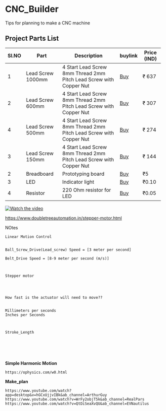 # CNC_Builder
Tips for planning to make a CNC machine



<h2>Project Parts List</h2>
<table>
  <thead>
    <tr>
      <th>Sl.NO</th>
      <th>Part</th>
      <th>Description</th>
      <th>buylink</th>
      <th>Price (IND)</th>
    </tr>
  </thead>
  <tbody>
    <tr>
      <td>1</td>
      <td>Lead Screw 1000mm</td>
      <td>4 Start Lead Screw 8mm Thread 2mm Pitch Lead Screw with Copper Nut</td>
      <td><a href="https://robocraze.com/products/1000mm-trapezoidal-4-start-lead-screw-8mm-thread-2mm-pitch-lead-screw-with-copper-nut?variant=43145763750112">Buy</a></td>
      <td>₹ 637</td>
    </tr>
    <tr>
      <td>2</td>
      <td>Lead Screw 600mm</td>
      <td>4 Start Lead Screw 8mm Thread 2mm Pitch Lead Screw with Copper Nut</td>
      <td><a href="https://robu.in/product/600mm-trapezoidal-lead-screw-8mm-thread-2mm-pitch-lead-screw-with-copper-nut/">Buy</a></td>
      <td>₹ 307</td>
    </tr>
    <tr>
      <td>4</td>
      <td>Lead Screw 500mm</td>
      <td>4 Start Lead Screw 8mm Thread 2mm Pitch Lead Screw with Copper Nut</td>
      <td><a href="https://zbotic.in/product/500mm-trapezoidal-4-start-lead-screw-8mm-thread-2mm-pitch-lead-screw-with-copper-nut/">Buy</a></td>
      <td>₹ 274</td>
    </tr>
    <tr>
      <td>3</td>
      <td>Lead Screw 150mm</td>
      <td>4 Start Lead Screw 8mm Thread 2mm Pitch Lead Screw with Copper Nut</td>
      <td><a href="https://robocraze.com/products/150mm-trapezoidal-4-start-lead-screw-8mm-thread-2mm-pitch-lead-screw-with-copper-nut?pr_prod_strat=e5_desc&pr_rec_id=3f8ea79d3&pr_rec_pid=7762162876640&pr_ref_pid=7762152849632&pr_seq=uniform">Buy</a></td>
      <td>₹ 144</td>
    </tr>
    <tr>
      <td>2</td>
      <td>Breadboard</td>
      <td>Prototyping board</td>
      <td><a href="B08Q7BLB6H">Buy</a></td>
      <td>₹5</td>
    </tr>
    <tr>
      <td>3</td>
      <td>LED</td>
      <td>Indicator light</td>
      <td><a href="B08Q7BLB6H">Buy</a></td>
      <td>₹0.10</td>
    </tr>
    <tr>
      <td>4</td>
      <td>Resistor</td>
      <td>220 Ohm resistor for LED</td>
      <td><a href="B08Q7BLB6H">Buy</a></td>
      <td>₹0.05</td>
    </tr>
  </tbody>
</table>





[![Watch the video](https://img.youtube.com/vi/0_AXoXkxtkk/hqdefault.jpg)](https://youtu.be/0_AXoXkxtkk)


https://www.doubletreeautomation.in/stepper-motor.html



NOtes


```
Linear Motion Control


Ball_Screw_Drive(Lead_screw) Speed = [3 meter per second]

Belt_Drive Speed = [8-9 meter per second (m/s)]



Stepper motor




How fast is the actuator will need to move??


Millimeters per seconds
Inches per Seconds



Stroke_Length






```






**Simple Harmonic Motion**

```
https://ophysics.com/w0.html
```



**Make_plan**


```
https://www.youtube.com/watch?app=desktop&v=hGCxUjjvIBk&ab_channel=ArthurGuy
https://www.youtube.com/watch?v=WrFy2objT5k&ab_channel=RealPars
https://www.youtube.com/watch?v=QtDiSeaXvQU&ab_channel=EVNautilus
```